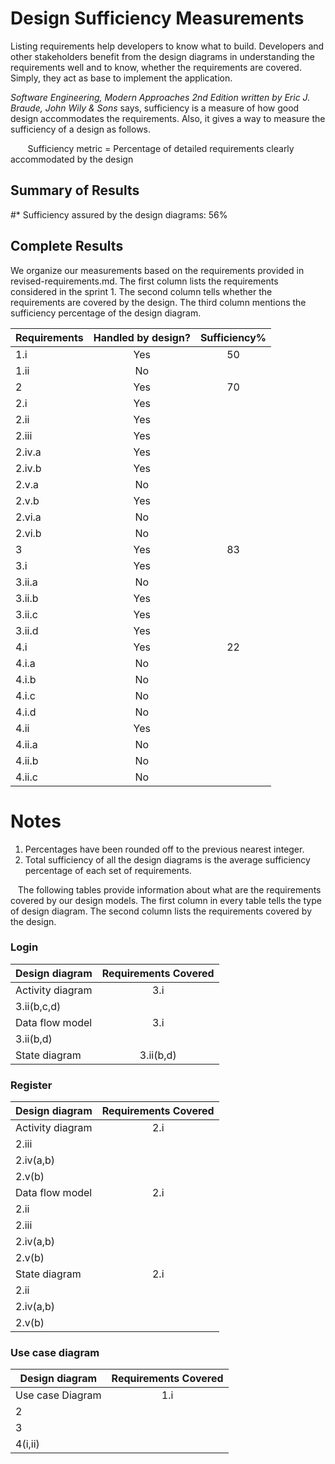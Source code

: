 # Design Sufficiency Measurements 

Listing requirements help developers to know what to build. Developers and other stakeholders benefit from the design diagrams in understanding the requirements well and to know, whether the requirements are covered. Simply, they act as base to implement the application.  

*Software Engineering, Modern Approaches 2nd Edition written by Eric J. Braude, John Wily & Sons* says, sufficiency is a measure of how good design accommodates the requirements. Also, it gives a way to measure the sufficiency of a design as follows.

&nbsp;&nbsp;&nbsp;&nbsp;&nbsp;&nbsp;&nbsp;Sufficiency metric = Percentage of detailed requirements clearly accommodated by the design

## Summary of Results

#* Sufficiency assured by the design diagrams: 56%

## Complete Results

We organize our measurements based on the requirements provided in revised-requirements.md. The first column lists the requirements considered in the sprint 1. The second column tells whether the requirements are covered by the design. The third column mentions the sufficiency percentage of the design diagram.

Requirements | Handled by design? | Sufficiency%
--- | :---: | :---:
1.i | Yes |	50
1.ii | No	
2	| Yes |	70
2.i |	Yes	
2.ii |	Yes	
2.iii |	Yes	
2.iv.a |	Yes	
2.iv.b |	Yes	
2.v.a |	No	
2.v.b |	Yes	
2.vi.a |	No	
2.vi.b |	No	
3 |	Yes |	83
3.i |	Yes	
3.ii.a |	No	
3.ii.b |	Yes	
3.ii.c |	Yes	
3.ii.d |	Yes	
4.i |	Yes |	22
4.i.a |	No	
4.i.b |	No	
4.i.c |	No	
4.i.d |	No	
4.ii |	Yes	
4.ii.a | No	
4.ii.b |	No	
4.ii.c | No	

# Notes
1.	Percentages have been rounded off to the previous nearest integer.
2.	Total sufficiency of all the design diagrams is the average sufficiency percentage of each set of requirements.

&nbsp;&nbsp;&nbsp;The following tables provide information about what are the requirements covered by our design models. The first column in every table tells the type of design diagram. The second column lists the requirements covered by the design.

### Login
Design diagram |	Requirements Covered
--- | :---:
Activity diagram | 3.i
 | 3.ii(b,c,d)
Data flow model |	3.i
 | 3.ii(b,d)
State diagram |	3.ii(b,d)

### Register
Design diagram |	Requirements Covered
--- | :---:
Activity diagram |	2.i
 | 2.iii
 | 2.iv(a,b)
 | 2.v(b)
Data flow model |	2.i
 | 2.ii
 | 2.iii
 | 2.iv(a,b)
 | 2.v(b) 
State diagram |	2.i
 | 2.ii
 | 2.iv(a,b)
 | 2.v(b)
 

### Use case diagram
Design diagram |	Requirements Covered
--- | :---:
Use case Diagram |	1.i
 | 2
 | 3
 | 4(i,ii)


